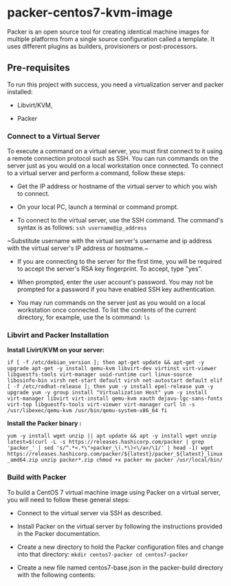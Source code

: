 # packer-centos7-kvm-image
Packer is an open source tool for creating identical machine images for multiple platforms from a single source configuration called a template. It uses different plugins as builders, provisioners or post-processors.


## Pre-requisites
To run this project with success, you need a virtualization server and packer installed:

- Libvirt/KVM,

- Packer

### Connect to a Virtual Server
To execute a command on a virtual server, you must first connect to it using a remote connection protocol such as SSH. You can run commands on the server just as you would on a local workstation once connected. To connect to a virtual server and perform a command, follow these steps:

- Get the IP address or hostname of the virtual server to which you wish to connect.

- On your local PC, launch a terminal or command prompt.

- To connect to the virtual server, use the SSH command. The command's syntax is as follows:
        `ssh username@ip_address`
    
~Substitute username with the virtual server's username and ip address with the virtual server's IP address or hostname.~

- If you are connecting to the server for the first time, you will be required to accept the server's RSA key fingerprint. To accept, type "yes".

- When prompted, enter the user account's password. You may not be prompted for a password if you have enabled SSH key authentication.

- You may run commands on the server just as you would on a local workstation once connected. To list the contents of the current directory, for example, use the ls command:
        `ls`



### Libvirt and Packer Installation
**Install Livirt/KVM on your server:**

`if [ -f /etc/debian_version ]; then
apt-get update && apt-get -y upgrade
apt-get -y install qemu-kvm libvirt-dev virtinst virt-viewer libguestfs-tools virt-manager uuid-runtime curl linux-source libosinfo-bin
virsh net-start default
virsh net-autostart default
elif [ -f /etc/redhat-release ]; then
yum -y install epel-release
yum -y upgrade
yum -y group install "Virtualization Host"
yum -y install virt-manager libvirt virt-install qemu-kvm xauth dejavu-lgc-sans-fonts virt-top libguestfs-tools virt-viewer virt-manager curl
ln -s /usr/libexec/qemu-kvm /usr/bin/qemu-system-x86_64
fi`


**Install the Packer binary :**

`yum -y install wget unzip || apt update && apt -y install wget unzip
latest=$(curl -L -s https://releases.hashicorp.com/packer | grep 'packer_' | sed 's/^.*<.*\">packer_\(.*\)<\/a>/\1/' | head -1)
wget https://releases.hashicorp.com/packer/${latest}/packer_${latest}_linux_amd64.zip
unzip packer*.zip
chmod +x packer
mv packer /usr/local/bin/`

### Build with Packer

To build a CentOS 7 virtual machine image using Packer on a virtual server, you will need to follow these general steps:

- Connect to the virtual server via SSH as described.

- Install Packer on the virtual server by following the instructions provided in the Packer documentation.

- Create a new directory to hold the Packer configuration files and change into that directory:
        `mkdir centos7-packer
        cd centos7-packer`
- Create a new file named centos7-base.json in the packer-build directory with the following contents:
